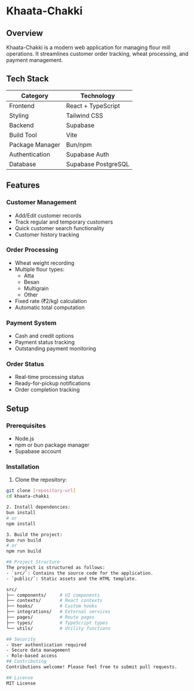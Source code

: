 # Khaata-Chakki

## Overview
Khaata-Chakki is a modern web application for managing flour mill operations. It streamlines customer order tracking, wheat processing, and payment management.

## Tech Stack

| Category | Technology |
|----------|------------|
| Frontend | React + TypeScript |
| Styling | Tailwind CSS |
| Backend | Supabase |
| Build Tool | Vite |
| Package Manager | Bun/npm |
| Authentication | Supabase Auth |
| Database | Supabase PostgreSQL |

## Features

### Customer Management
- Add/Edit customer records
- Track regular and temporary customers
- Quick customer search functionality
- Customer history tracking

### Order Processing
- Wheat weight recording
- Multiple flour types:
  - Atta
  - Besan
  - Multigrain
  - Other
- Fixed rate (₹2/kg) calculation
- Automatic total computation

### Payment System
- Cash and credit options
- Payment status tracking
- Outstanding payment monitoring

### Order Status
- Real-time processing status
- Ready-for-pickup notifications
- Order completion tracking

## Setup

### Prerequisites
- Node.js
- npm or bun package manager
- Supabase account

### Installation

1. Clone the repository:
```bash
git clone [repository-url]
cd khaata-chakki

2. Install dependencies:
bun install
# or
npm install

3. Build the project:
bun run build
# or
npm run build

## Project Structure
The project is structured as follows:
- `src/`: Contains the source code for the application.
- `public/`: Static assets and the HTML template.

src/
├── components/     # UI components
├── contexts/       # React contexts
├── hooks/          # Custom hooks
├── integrations/   # External services
├── pages/          # Route pages
├── types/          # TypeScript types
└── utils/          # Utility functions

## Security
- User authentication required
- Secure data management
- Role-based access
## Contributing
Contributions welcome! Please feel free to submit pull requests.

## License
MIT License